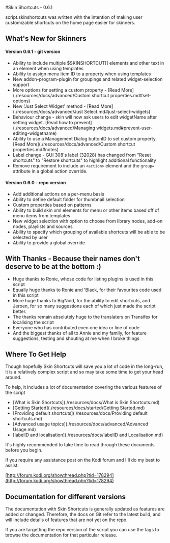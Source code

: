 #Skin Shortcuts - 0.6.1

script.skinshortcuts was written with the intention of making user customizable shortcuts on the home page easier for skinners.


## What's New for Skinners

#### Version 0.6.1 - git version

- Ability to include multiple $SKINSHORTCUT[] elements and other text in an element when using templates
- Ability to assign menu item ID to a property when using templates
- New <content>addon-program-plugin</content> for groupings and related widget-selection support
- More options for setting a custom property - [Read More](./resources/docs/advanced/Custom shortcut properties.md#set-options)
- New 'Just Select Widget' method - [Read More](./resources/docs/advanced/Just Select.md#just-select-widgets)
- Behaviour change - skin will now ask users to edit widgetName after setting widget. [Read how to prevent](./resources/docs/advanced/Managing widgets.md#prevent-user-editing-widgetname)
- Ability to use a Management Dialog buttonID to set custom property. [Read More](./resources/docs/advanced/Custom shortcut properties.md#notes)
- Label change - GUI 308's label (32028) has changed from "Reset shortcuts" to "Restore shortcuts" to highlight additional functionality
- Remove requirement to include an `<action>` element and the `group=` attribute in a global action override.

#### Version 0.6.0 - repo version

 - Add additional actions on a per-menu basis
 - Ability to define default folder for thumbnail selection
 - Custom properties based on patterns
 - Ability to build skin xml elements for menu or other items based off of menu items from templates
 - New widget selection with option to choose from library nodes, add-on nodes, playlists and sources
 - Ability to specify which grouping of available shortcuts will be able to be selected by user
 - Ability to provide a global override
 
## With Thanks - Because their names don't deserve to be at the bottom :)

- Huge thanks to Ronie, whose code for listing plugins is used in this script
- Equally huge thanks to Ronie and 'Black, for their favourites code used in this script
- More huge thanks to BigNoid, for the ability to edit shortcuts, and Jeroen, for so many suggestions each of which just made the script better.
- The thanks remain absolutely huge to the translaters on Transifex for localising the script
- Everyone who has contributed even one idea or line of code
- And the biggest thanks of all to Annie and my family, for feature suggestions, testing and shouting at me when I broke things

## Where To Get Help

Though hopefully Skin Shortcuts will save you a lot of code in the long-run, it is a relatively complex script and so may take some time to get your head around.

To help, it includes a lot of documentation covering the various features of the script

* [What is Skin Shortcuts](./resources/docs/What is Skin Shortcuts.md)
* [Getting Started](./resources/docs/started/Getting Started.md)
* [Providing default shortcuts](./resources/docs/Providing default shortcuts.md)
* [Advanced usage topics](./resources/docs/advanced/Advanced Usage.md)
* [labelID and localisation](./resources/docs/labelID and Localisation.md)

It's highly recommended to take time to read through these documents before you begin.

If you require any assistance post on the Kodi forum and I'll do my best to assist:

[http://forum.kodi.org/showthread.php?tid=178294](http://forum.kodi.org/showthread.php?tid=178294)

## Documentation for different versions

The documentation with Skin Shortcuts is generally updated as features are added or changed. Therefore, the docs on Git refer to the latest build, and will include details of features that are not yet on the repo.

If you are targetting the repo version of the script you can use the tags to browse the documentation for that particular release.